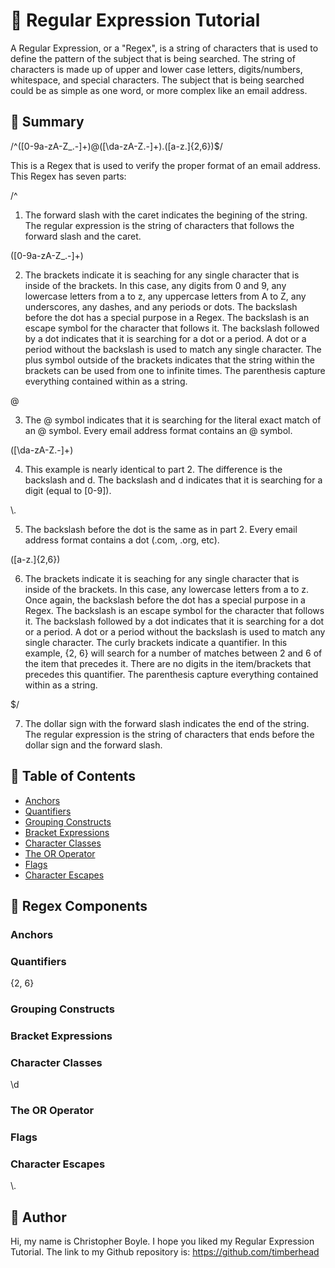 



# 🐛 Regular Expression Tutorial



 A Regular Expression, or a "Regex", is a string of characters that is used to define the pattern of the subject that is being searched.  The string of characters is made up of upper and lower case letters, digits/numbers, whitespace, and special characters.  The subject that is being searched could be as simple as one word, or more complex like an email address.  

## 🌼 Summary

/^([0-9a-zA-Z_\.-]+)@([\da-zA-Z\.-]+)\.([a-z\.]{2,6})$/

This is a Regex that is used to verify the proper format of an email address.  This Regex has seven parts:

/^

1.  The forward slash with the caret indicates the begining of the string.  The regular expression is the string of characters that follows the forward slash and the caret.  

([0-9a-zA-Z_\.-]+)

2.  The brackets indicate it is seaching for any single character that is inside of the brackets.  In this case, any digits from 0 and 9, any lowercase letters from a to z, any uppercase letters from A to Z, any underscores, any dashes, and any periods or dots.  The backslash before the dot has a special purpose in a Regex.  The backslash is an escape symbol for the character that follows it. The backslash followed by a dot indicates that it is searching for a dot or a period. A dot or a period without the backslash is used to match any single character.  The plus symbol outside of the brackets indicates that the string within the brackets can be used from one to infinite times.  The parenthesis capture everything contained within as a string. 

@

3.  The @ symbol indicates that it is searching for the literal exact match of an @ symbol.  Every email address format contains an @ symbol.

([\da-zA-Z\.-]+)

4.  This example is nearly identical to part 2.  The difference is the backslash and d.  The backslash and d indicates that it is searching for a digit (equal to [0-9]).  

\\.

5.  The backslash before the dot is the same as in part 2.  Every email address format contains a dot (.com, .org, etc).

([a-z\.]{2,6})

6.  The brackets indicate it is seaching for any single character that is inside of the brackets.  In this case, any lowercase letters from a to z.  Once again, the backslash before the dot has a special purpose in a Regex.  The backslash is an escape symbol for the character that follows it. The backslash followed by a dot indicates that it is searching for a dot or a period. A dot or a period without the backslash is used to match any single character.  The curly brackets indicate a quantifier.  In this example, {2, 6} will search for a number of matches between 2 and 6 of the item that precedes it.  There are no digits in the item/brackets that precedes this quantifier.  The parenthesis capture everything contained within as a string.

$/

7.   The dollar sign with the forward slash indicates the end of the string.  The regular expression is the string of characters that ends before the dollar sign and the forward slash.  


## 🌼 Table of Contents

- [Anchors](#anchors)
- [Quantifiers](#quantifiers)
- [Grouping Constructs](#grouping-constructs)
- [Bracket Expressions](#bracket-expressions)
- [Character Classes](#character-classes)
- [The OR Operator](#the-or-operator)
- [Flags](#flags)
- [Character Escapes](#character-escapes)

## 🌼 Regex Components

### Anchors

### Quantifiers

{2, 6}

### Grouping Constructs

### Bracket Expressions

### Character Classes

\d

### The OR Operator

### Flags

### Character Escapes

\\.

## 🦋 Author

Hi, my name is Christopher Boyle. I hope you liked my Regular Expression Tutorial.  The link to my Github repository is:  https://github.com/timberhead  



